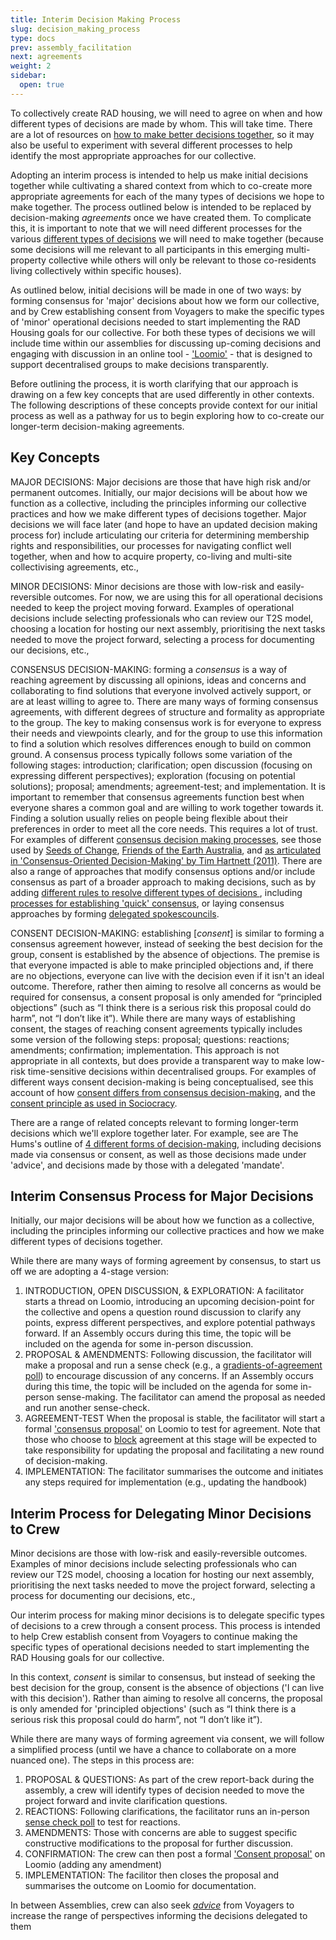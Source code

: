 ```yaml
---
title: Interim Decision Making Process
slug: decision_making_process
type: docs
prev: assembly_facilitation
next: agreements
weight: 2
sidebar:
  open: true
---
```


To collectively create RAD housing, we will need to agree on when and how different types of decisions are made by whom. This will take time. There are a lot of resources on [how to make better decisions together](https://commonslibrary.org/how-to-make-better-decisions-together/), so it may also be useful to experiment with several different processes to help identify the most appropriate approaches for our collective. 

Adopting an interim process is intended to help us make initial decisions together while cultivating a shared context from which to co-create more appropriate agreements for each of the many types of decisions we hope to make together. The process outlined below is intended to be replaced by decision-making *agreements* once we have created them. To complicate this, it is important to note that we will need different processes for the various [different types of decisions](/t2s-model/governance_practices/) we will need to make together (because some decisions will me relevant to all participants in this emerging multi-property collective while others will only be relevant to those co-residents living collectively within specific houses).  

As outlined below, initial decisions will be made in one of two ways: by forming consensus for 'major' decisions about how we form our collective, and by Crew establishing consent from Voyagers to  make the specific types of 'minor' operational decisions needed to start implementing the RAD Housing goals for our collective. For both these types of decisions we will include time within our assemblies for discussing up-coming decisions and engaging with discussion in an online tool - ['Loomio'](handbook/content/handbook/Guides/Loomio_intro.md) - that is designed to support decentralised groups to make decisions transparently.

Before outlining the process, it is worth clarifying that our approach is drawing on a few key concepts that are used differently in other contexts. The following descriptions of these concepts provide context for our initial process as well as a pathway for us to begin exploring how to co-create our longer-term decision-making agreements.

## Key Concepts

MAJOR DECISIONS: Major decisions are those that have high risk and/or permanent outcomes. Initially, our major decisions will be about how we function as a collective, including the principles informing our collective practices and how we make different types of decisions together. Major decisions we will face later (and hope to have an updated decision making process for) include articulating our criteria for determining membership rights and responsibilities, our processes for navigating conflict well together, when and how to acquire property, co-living and multi-site collectivising agreements, etc.,

MINOR DECISIONS: Minor decisions are those with low-risk and easily-reversible outcomes. For now, we are using this for all operational decisions needed to keep the project moving forward. Examples of operational decisions include selecting professionals who can review our T2S model, choosing a location for hosting our next assembly, prioritising the next tasks needed to move the project forward, selecting a process for documenting our decisions, etc.,

CONSENSUS DECISION-MAKING: forming a *consensus* is a way of reaching agreement by discussing all opinions, ideas and concerns and collaborating to find solutions that everyone involved actively support, or are at least willing to agree to. There are many ways of forming consensus agreements, with different degrees of structure and formality as appropriate to the group. The key to making consensus work is for everyone to express their needs and viewpoints clearly, and for the group to use this information to find a solution which resolves differences enough to build on common ground. A consensus process typically follows some variation of the following stages: introduction; clarification; open discussion (focusing on expressing different perspectives); exploration (focusing on potential solutions); proposal; amendments; agreement-test; and implementation. It is important to remember that consensus agreements function best when everyone shares a common goal and are willing to work together towards it. Finding a solution usually relies on people being flexible about their preferences in order to meet all the core needs. This requires a lot of trust. For examples of different [consensus decision making processes](https://commonslibrary.org/consensus-decision-making/), see those used by [Seeds of Change](https://www.seedsforchange.org.uk/consensus#flowchart), [Friends of the Earth Australia](https://www.foe.org.au/consensus_decision_making), and [as articulated in 'Consensus-Oriented Decision-Making' by Tim Hartnett (2011)](https://www.consensusdecisionmaking.org/). There are also a range of approaches that modify consensus options and/or include consensus as part of a broader approach to making decisions, such as by adding [different rules to resolve different types of decisions ](https://cultivate.coop/wiki/Consensus_decision_making), including [processes for establishing 'quick' consensus](https://www.seedsforchange.org.uk/quickconsensus), or laying consensus approaches by forming [delegated spokescouncils](https://seedsforchange.org.uk/spokescouncil).    

CONSENT DECISION-MAKING: establishing [*consent*] is similar to forming a consensus agreement however, instead of seeking the best decision for the group, consent is established by the absence of objections. The premise is that everyone impacted is able to make principled objections and, if there are no objections, everyone can live with the decision even if it isn't an ideal outcome. Therefore, rather then aiming to resolve all concerns as would be required for consensus, a consent proposal is only amended for “principled objections” (such as “I think there is a serious risk this proposal could do harm”, not “I don’t like it”). While there are many ways of establishing consent, the stages of reaching consent agreements typically includes some version of the following steps:  proposal; questions: reactions; amendments; confirmation; implementation. This approach is not appropriate in all contexts, but does provide a transparent way to make low-risk time-sensitive decisions within decentralised groups. For examples of different ways consent decision-making is being conceptualised, see this account of how [consent differs from consensus decision-making](https://circleforward.us/what-is-the-difference-between-consent-and-consensus/), and the [consent principle as used in Sociocracy](https://www.sociocracyforall.org/consent-decision-making/).

There are a range of related concepts relevant to forming longer-term decisions which we'll explore together later. For example, see are The Hums's outline of [4 different forms of decision-making](https://www.thehum.org/post/decision-making-methods-for-decentralised-teams), including decisions made via consensus or consent, as well as those decisions made under 'advice', and decisions made by those with a delegated 'mandate'.

## Interim Consensus Process for Major Decisions
Initially, our major decisions will be about how we function as a collective, including the principles informing our collective practices and how we make different types of decisions together.

While there are many ways of forming agreement by consensus, to start us off we are adopting a 4-stage version:

1. INTRODUCTION, OPEN DISCUSSION, & EXPLORATION:
A facilitator starts a thread on Loomio, introducing an upcoming decision-point for the collective and opens a question round discussion to clarify any points, express different perspectives, and explore potential pathways forward. If an Assembly occurs during this time, the topic will be included on the agenda for some in-person discussion.
2. PROPOSAL & AMENDMENTS:
Following discussion, the facilitator will make a proposal and run a sense check (e.g., a [gradients-of-agreement poll](https://help.loomio.com/en/user_manual/polls/proposals/index.html#gradients-of-agreement)) to encourage discussion of any concerns. If an Assembly occurs during this time, the topic will be included on the agenda for some in-person sense-making. The facilitator can amend the proposal as needed and run another sense-check.
3. AGREEMENT-TEST
When the proposal is stable, the facilitator will start a formal ['consensus proposal'](https://help.loomio.com/en/user_manual/polls/proposals/index.html#consensus-proposal) on Loomio to test for agreement. Note that those who choose to [block](https://www.seedsforchange.org.uk/consensus#block) agreement at this stage will be expected to take responsibility for updating the proposal and facilitating a new round of decision-making.
4. IMPLEMENTATION:
The facilitator summarises the outcome and initiates any steps required for implementation (e.g., updating the handbook)


## Interim Process for Delegating Minor Decisions to Crew 
Minor decisions are those with low-risk and easily-reversible outcomes. Examples of minor decisions include selecting professionals who can review our T2S model, choosing a location for hosting our next assembly, prioritising the next tasks needed to move the project forward, selecting a process for documenting our decisions, etc.,

Our interim process for making minor decisions is to delegate specific types of decisions to a crew through a consent process. This process is intended to help Crew establish consent from Voyagers to continue making the specific types of operational decisions needed to start implementing the RAD Housing goals for our collective.

In this context, *consent* is similar to consensus, but instead of seeking the best decision for the group, consent is the absence of objections ('I can live with this decision'). Rather than aiming to resolve all concerns, the proposal is only amended for 'principled objections' (such as “I think there is a serious risk this proposal could do harm”, not “I don’t like it”).

While there are many ways of forming agreement via consent, we will follow a simplified process (until we have a chance to collaborate on a more nuanced one). The steps in this process are:

1. PROPOSAL & QUESTIONS: As part of the crew report-back during the assembly, a crew will identify types of decision needed to move the project forward and invite clarification questions.
2. REACTIONS: Following clarifications, the facilitator runs an in-person [sense check poll](https://help.loomio.com/en/user_manual/polls/proposals/index.html#sense-check) to test for reactions.
3. AMENDMENTS: Those with concerns are able to suggest specific constructive modifications to the proposal for further discussion.
4. CONFIRMATION: The crew can then post a formal ['Consent proposal'](https://help.loomio.com/en/user_manual/polls/proposals/index.html#consent-proposal) on Loomio (adding any amendment)
5. IMPLEMENTATION: The facilitor then closes the proposal and summarises the outcome on Loomio for documentation.

In between Assemblies, crew can also seek [*advice*](https://help.loomio.com/en/guides/advice_process/index.html) from Voyagers to increase the range of perspectives informing the decisions delegated to them



